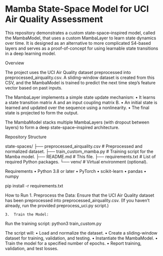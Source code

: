 # Mamba State-Space Model for UCI Air Quality Assessment

This repository demonstrates a custom state-space–inspired model, called the MambaModel, that uses a custom MambaLayer to learn state dynamics over time. It is designed as an alternative to more complicated S4-based layers and serves as a proof-of-concept for using learnable state transitions in a deep learning model.

Overview

The project uses the UCI Air Quality dataset preprocessed into preprocessed_airquality.csv. A sliding-window dataset is created from this CSV, and the MambaModel is trained to predict the next time step’s feature vector based on past inputs.

The MambaLayer implements a simple state update mechanism:
	•	It learns a state transition matrix A and an input coupling matrix B.
	•	An initial state is learned and updated over the sequence using a nonlinearity.
	•	The final state is projected to form the output.

The MambaModel stacks multiple MambaLayers (with dropout between layers) to form a deep state-space–inspired architecture.

Repository Structure

state-spaces/
├── preprocessed_airquality.csv  # Preprocessed and normalized dataset.
├── train_custom_mamba.py        # Training script for the Mamba model.
├── README.md                    # This file.
├── requirements.txt             # List of required Python packages.
└── venv/                        # Virtual environment (optional).

Requirements
	•	Python 3.8 or later
	•	PyTorch
	•	scikit-learn
	•	pandas
	•	numpy

 pip install -r requirements.txt

 How to Run
	1.	Preprocess the Data:
Ensure that the UCI Air Quality dataset has been preprocessed into preprocessed_airquality.csv. (If you haven’t already, run the provided preprocess_uci.py script.)

	3.	Train the Model:
Run the training script:
python3 train_custom.py

The script will:
	•	Load and normalize the dataset.
	•	Create a sliding-window dataset for training, validation, and testing.
	•	Instantiate the MambaModel.
	•	Train the model for a specified number of epochs.
	•	Report training, validation, and test losses.
